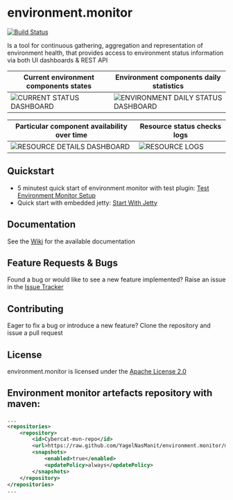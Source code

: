 
# environment.monitor

[![Build Status](https://travis-ci.org/YagelNasManit/environment.monitor.svg?branch=master)](https://travis-ci.org/YagelNasManit/environment.monitor)

Is a tool for continuous gathering, aggregation and representation of environment health, that provides access to environment status information via both UI dashboards & REST API

Current environment components states | Environment components daily statistics  
--- | --- 
![CURRENT STATUS DASHBOARD](https://raw.githubusercontent.com/wiki/YagelNasManit/environment.monitor/images/current_env_status_dashboard.png) | ![ENVIRONMENT DAILY STATUS DASHBOARD](https://raw.githubusercontent.com/wiki/YagelNasManit/environment.monitor/images/env_daily_status_dashboard.png)

Particular component availability over time | Resource status checks logs  
--- | --- 
![RESOURCE DETAILS DASHBOARD](https://raw.githubusercontent.com/wiki/YagelNasManit/environment.monitor/images/resource_details_dashboard.png)| ![RESOURCE LOGS](https://raw.githubusercontent.com/wiki/YagelNasManit/environment.monitor/images/resource_details_dashboard_logs.png)




## Quickstart
- 5 minutest quick start of environment monitor with test plugin:
[Test Environment Monitor Setup](https://github.com/YagelNasManit/environment.monitor/wiki/Run-Test-Example)
- Quick start with embedded jetty:
[Start With Jetty](https://github.com/YagelNasManit/environment.monitor/wiki/Quick-Start-On-Embedded-Container)


## Documentation
See the [Wiki](https://github.com/YagelNasManit/environment.monitor/wiki) for the available documentation

## Feature Requests & Bugs
Found a bug or would like to see a new feature implemented? Raise an issue in the [Issue Tracker](https://github.com/YagelNasManit/environment.monitor/issues)

## Contributing
Eager to fix a bug or introduce a new feature? Clone the repository and issue a pull request


## License
environment.monitor is licensed under the [Apache License 2.0](https://github.com/YagelNasManit/environment.monitor/blob/master/LICENSE)

## Environment monitor artefacts repository with maven:
```xml
...
<repositories>
    <repository>
        <id>Cybercat-mvn-repo</id>
        <url>https://raw.github.com/YagelNasManit/environment.monitor/mvn-repo/</url>
        <snapshots>
            <enabled>true</enabled>
            <updatePolicy>always</updatePolicy>
        </snapshots>
    </repository>
</repositories>
...
```
